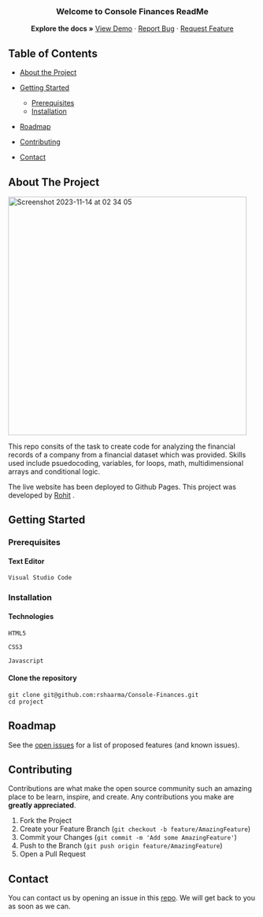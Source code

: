 <br />
<!-- <p align="center">
  <a href=" https://rshaarma.github.io/rsdev-portfolio/">
  <img width="265" alt="Screenshot 2023-10-31 at 18 28 55" src="https://github.com/rshaarma/rsdev-portfolio/assets/64362564/7bfd0c03-0a8f-498b-9425-233e5360c286">
  </a> -->

  <h3 align="center">Welcome to Console Finances ReadMe</h3>

  <p align="center">
    <strong>Explore the docs »</strong>
    <a href="https://github.com/rshaarma/Console-Finances/issues">View Demo</a>
    ·
    <a href="https://github.com/rshaarma/Console-Finances/issues">Report Bug</a>
    ·
    <a href="https://github.com/rshaarma/Console-Finances/issues">Request Feature</a>
  </p>
</p>

<!-- TABLE OF CONTENTS -->

## Table of Contents

- [About the Project](#about-the-project)

- [Getting Started](#getting-started)

  - [Prerequisites](#prerequisites)
  - [Installation](#installation)

- [Roadmap](#roadmap)
- [Contributing](#contributing)
- [Contact](#contact)

## About The Project

<img width="484" alt="Screenshot 2023-11-14 at 02 34 05" src="https://github.com/rshaarma/Console-Finances/assets/64362564/37de71a1-ce4c-41dc-a918-4341328d6c0a">

This repo consits of the task to create code for analyzing the financial records of a company from a financial dataset which was provided. Skills used include psuedocoding, variables, for loops, math, multidimensional arrays and conditional logic.

The live website has been deployed to
Github Pages. This project was developed by [Rohit](https://github.com/rshaarma) .

## Getting Started

### Prerequisites

#### Text Editor

```shell
Visual Studio Code
```

### Installation

#### Technologies

```shell
HTML5
```

```shell
CSS3
```

```shell
Javascript
```

#### Clone the repository

```shell
git clone git@github.com:rshaarma/Console-Finances.git
cd project
```

<!-- ROADMAP -->

## Roadmap

See the [open issues](https://github.com/rshaarma/Console-Finances/issues) for a list of proposed features (and known issues).

<!-- CONTRIBUTING -->

## Contributing

Contributions are what make the open source community such an amazing place to be learn, inspire, and create. Any contributions you make are **greatly appreciated**.

1. Fork the Project
2. Create your Feature Branch (`git checkout -b feature/AmazingFeature`)
3. Commit your Changes (`git commit -m 'Add some AmazingFeature'`)
4. Push to the Branch (`git push origin feature/AmazingFeature`)
5. Open a Pull Request

## Contact

You can contact us by opening an issue in this [repo](https://github.com/rshaarma/Console-Finances/issues). We will get back to you as soon as we can.
